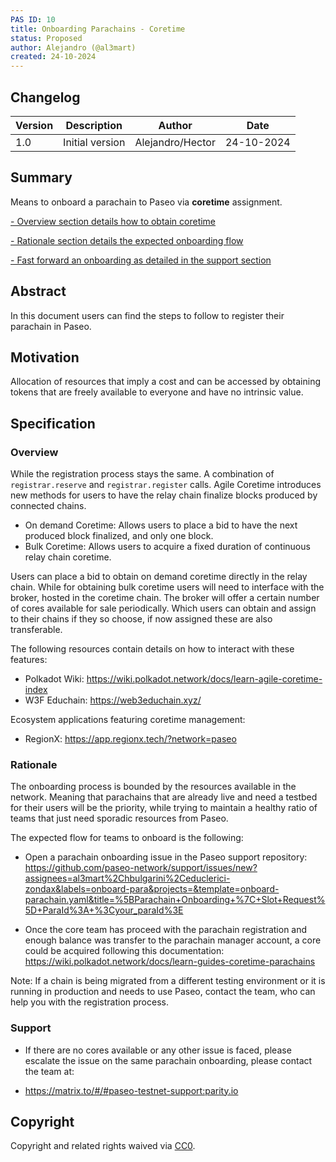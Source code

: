 ```yaml
---
PAS ID: 10
title: Onboarding Parachains - Coretime
status: Proposed
author: Alejandro (@al3mart)
created: 24-10-2024
---
```


## Changelog

| Version | Description                      | Author    | Date       |
|---------|----------------------------------|-----------|------------|
| 1.0     | Initial version                  | Alejandro/Hector  | 24-10-2024 |


## Summary
Means to onboard a parachain to Paseo via **coretime** assignment.

[- Overview section details how to obtain coretime](#overview)

[- Rationale section details the expected onboarding flow](#rationale)

[- Fast forward an onboarding as detailed in the support section](#support)

## Abstract
In this document users can find the steps to follow to register their parachain in Paseo.

## Motivation
Allocation of resources that imply a cost and can be accessed by obtaining tokens that are freely available to everyone and have no intrinsic value.

## Specification
### Overview
While the registration process stays the same. A combination of `registrar.reserve` and `registrar.register` calls.
Agile Coretime introduces new methods for users to have the relay chain finalize blocks produced by connected chains.

- On demand Coretime: Allows users to place a bid to have the next produced block finalized, and only one block.
- Bulk Coretime: Allows users to acquire a fixed duration of continuous relay chain coretime.

Users can place a bid to obtain on demand coretime directly in the relay chain.
While for obtaining bulk coretime users will need to interface with the broker, hosted in the coretime chain. The broker will offer a certain number of cores available for sale periodically. Which users can obtain and assign to their chains if they so choose, if now assigned these are also transferable.

The following resources contain details on how to interact with these features:
- Polkadot Wiki: https://wiki.polkadot.network/docs/learn-agile-coretime-index
- W3F Educhain: https://web3educhain.xyz/

Ecosystem applications featuring coretime management:
- RegionX: https://app.regionx.tech/?network=paseo


### Rationale
The onboarding process is bounded by the resources available in the network. Meaning that parachains that are already live and need a testbed for their users will be the priority, while trying to
maintain a healthy ratio of teams that just need sporadic resources from Paseo.

The expected flow for teams to onboard is the following:

- Open a parachain onboarding issue in the Paseo support repository:
https://github.com/paseo-network/support/issues/new?assignees=al3mart%2Chbulgarini%2Ceduclerici-zondax&labels=onboard-para&projects=&template=onboard-parachain.yaml&title=%5BParachain+Onboarding+%7C+Slot+Request%5D+ParaId%3A+%3Cyour_paraId%3E

- Once the core team has proceed with the parachain registration and enough balance was transfer to the parachain manager account, a core could be acquired following this documentation: https://wiki.polkadot.network/docs/learn-guides-coretime-parachains


Note: If a chain is being migrated from a different testing environment or it is running in production and needs to use Paseo, contact the team, who can help you with the registration process.

### Support

- If there are no cores available or any other issue is faced, please escalate the issue on the same parachain onboarding, please contact the team at:

- https://matrix.to/#/#paseo-testnet-support:parity.io

## Copyright
Copyright and related rights waived via [CC0](https://creativecommons.org/publicdomain/zero/1.0/).

